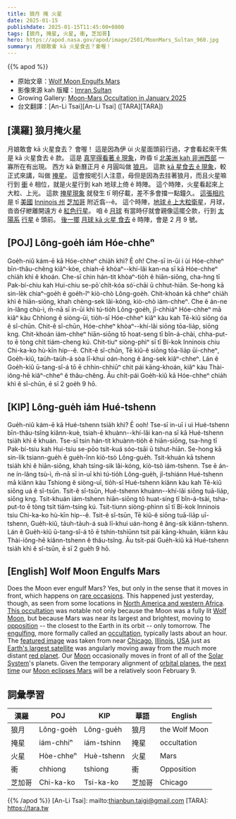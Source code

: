 ```yaml
---
title: 狼月 掩 火星
date: 2025-01-15
publishdate: 2025-01-15T11:45:00+0800
tags: [狼月, 掩星, 火星, 衝, 芝加哥]
hero: https://apod.nasa.gov/apod/image/2501/MoonMars_Sultan_960.jpg
summary: 月娘敢會 kā 火星食去？會喔！
---
```


{{% apod %}}

- 原始文章：[Wolf Moon Engulfs Mars](https://apod.nasa.gov/apod/ap250115.html)
- 影像來源 kah 版權：[Imran Sultan](https://www.instagram.com/imran.astro/)
- Growing Gallery: [Moon-Mars Occultation in January 2025](https://www.facebook.com/media/set/?set=a.597841612944420&type=3)
- 台文翻譯：[An-Li Tsai][An-Li Tsai] ([TARA][TARA])

## [漢羅] 狼月掩火星
月娘敢會 kā 火星食去？
會喔！
這是因為伊 ùi 火星面頭前行過，才會看起來干焦是 kā 火星食去 ê 款。
這是 [真罕得看著 ê 現象][rare occasions]，昨昏 tī [北美洲 kah 非洲西部][North America and western Africa] 一寡所在有出現。
西方 kā 新曆正月 ê 月圓叫做 [狼月][Wolf Moon]。
這款 [kā 星食去 ê 現象][engulfing]，較正式來講，叫做 [掩星][This occultation]。
這會按呢引人注意，毋但是因為去拄著狼月，而且火星嘛行到 [衝][opposition] ê 相位，就是火星行到 kah 地球上倚 ê 時陣。
這个時陣，火星看起來上大粒、上光。
這款 [掩星現象][occultation] 就發生 tī 明仔載，差不多會擋一點鐘久。
[這張相片][featured image] 是 tī [美國][USA] [Inninois 州][Illinois] [芝加哥][Chicago] 附近翕--ê。
這个時陣，[地球 ê 上大粒衛星][Earth's largest satellite]，月球，沓沓仔紲離開遠方 ê [紅色行星][red planet]。
咱 ê [月球][Moon] 有當時仔就會親像這擺仝款，行到 [太陽系][Solar System] [行星][orbital planes] ê 頭前。
[後一擺][next time] [月球 kā 火星 食去][Moon eclipses Mars] ê 時陣，會是 2 月 9 號。

## [POJ] Lông-goe̍h iám Hóe-chheⁿ
Goe̍h-niû kám-ē kā Hóe-chheⁿ chia̍h khì?
Ē o͘h!
Che-sī in-ūi i ùi Hóe-chheⁿ bīn-thâu-chêng kiâⁿ-kòe, chiah-ē khòaⁿ--khí-lâi kan-na sī kā Hóe-chheⁿ chia̍h khì ê khoán.
Che-sī chin hán-tit khòaⁿ-tio̍h ê hiān-siōng, cha-hng tī Pak-bí-chiu kah Hui-chiu se-pō͘ chi̍t-kóa só͘-chāi ū chhut-hiān.
Se-hong kā sin-le̍k chiaⁿ-goe̍h ê goe̍h-îⁿ kiò-chò Lông-goe̍h.
Chit-khoán kā chheⁿ chia̍h khì ê hiān-siōng, khah chèng-sek lâi-kóng, kiò-chò iám-chheⁿ.
Che ē án-ne ín-lâng chù-ì, m̄-nā sī in-ūi khì tú-tio̍h Lông-goe̍h, jî-chhiáⁿ Hóe-chheⁿ mā kiâⁿ kàu Chhiong ê siòng-ūi, tio̍h-sī Hóe-chheⁿ kiâⁿ kàu kah Tē-kiû siōng óa ê sî-chūn.
Chit-ê sî-chūn, Hóe-chheⁿ khòaⁿ--khí-lâi siōng tōa-lia̍p, siōng kng.
Chit-khoán iám-chheⁿ hiān-siōng tō hoat-seng tī bîn-á-chài, chha-put-to ē tòng chi̍t tiám-cheng kú.
Chit-tiuⁿ siòng-phìⁿ sī tī Bí-kok Inninois chiu Chi-ka-ko hù-kīn hip--ê.
Chit-ê sî-chūn, Tē kiû-ê siōng tōa-lia̍p ūi-chheⁿ, Goe̍h-kiû, tau̍h-tau̍h-á sòa lī-khui oán-hong ê âng-sek kiâⁿ-chheⁿ.
Lán ê Goe̍h-kiû ū-tang-sî-á tō ē chhin-chhiūⁿ chit pái kāng-khoán, kiâⁿ kàu Thài-iông-hē kiâⁿ-chheⁿ ê thâu-chêng.
Āu chi̍t-pái Goe̍h-kiû kā Hóe-chheⁿ chia̍h khì ê sî-chūn, ē sī 2 goe̍h 9 hō.

## [KIP] Lông-gue̍h iám Hué-tshenn
Gue̍h-niû kám-ē kā Hué-tshenn tsia̍h khì?
Ē ooh!
Tse-sī in-uī i uì Hué-tshenn bīn-thâu-tsîng kiânn-kuè, tsiah-ē khuànn--khí-lâi kan-na sī kā Hué-tshenn tsia̍h khì ê khuán.
Tse-sī tsin hán-tit khuànn-tio̍h ê hiān-siōng, tsa-hng tī Pak-bí-tsiu kah Hui-tsiu se-pōo tsi̍t-kuá sóo-tsāi ū tshut-hiān.
Se-hong kā sin-li̍k tsiann-gue̍h ê gue̍h-înn kiò-tsò Lông-gue̍h.
Tsit-khuán kā tshenn tsia̍h khì ê hiān-siōng, khah tsìng-sik lâi-kóng, kiò-tsò iám-tshenn.
Tse ē án-ne ín-lâng tsù-ì, m̄-nā sī in-uī khì tú-tio̍h Lông-gue̍h, jî-tshiánn Hué-tshenn mā kiânn kàu Tshiong ê siòng-uī, tio̍h-sī Hué-tshenn kiânn kàu kah Tē-kiû siōng uá ê sî-tsūn.
Tsit-ê sî-tsūn, Hué-tshenn khuànn--khí-lâi siōng tuā-lia̍p, siōng kng.
Tsit-khuán iám-tshenn hiān-siōng tō huat-sing tī bîn-á-tsài, tsha-put-to ē tòng tsi̍t tiám-tsing kú.
Tsit-tiunn siòng-phìnn sī tī Bí-kok Inninois tsiu Chi-ka-ko hù-kīn hip--ê.
Tsit-ê sî-tsūn, Tē kiû-ê siōng tuā-lia̍p uī-tshenn, Gue̍h-kiû, ta̍uh-ta̍uh-á suà lī-khui uán-hong ê âng-sik kiânn-tshenn.
Lán ê Gue̍h-kiû ū-tang-sî-á tō ē tshin-tshiūnn tsit pái kāng-khuán, kiânn kàu Thài-iông-hē kiânn-tshenn ê thâu-tsîng.
Āu tsi̍t-pái Gue̍h-kiû kā Hué-tshenn tsia̍h khì ê sî-tsūn, ē sī 2 gue̍h 9 hō.

## [English] Wolf Moon Engulfs Mars
Does the Moon ever engulf Mars?
Yes, but only in the sense that it moves in front, which happens on [rare occasions][rare occasions].
This happened just yesterday, though, as seen from some locations in [North America and western Africa][North America and western Africa].
[This occultation][This occultation] was notable not only because the Moon was a fully lit [Wolf Moon][Wolf Moon], but because Mars was near its largest and brightest, moving to [opposition][opposition] -- the closest to the Earth in its orbit -- only tomorrow.
The [engulfing][engulfing], more formally called an [occultation][occultation], typically lasts about an hour.
The [featured image][featured image] was taken from near [Chicago][Chicago], [Illinois][Illinois], [USA][USA] just as [Earth's largest satellite][Earth's largest satellite] was angularly moving away from the much more distant [red planet][red planet].
Our [Moon][Moon] occasionally moves in front of all of the [Solar System][Solar System]'s planets.
Given the temporary alignment of [orbital planes][orbital planes], the [next time][next time] our [Moon eclipses Mars][Moon eclipses Mars] will be a relatively soon February 9.

## 詞彙學習
|漢羅|POJ|KIP|華語|English|
|-|-|-|-|-|
| 狼月 | Lông-goe̍h | Lông-gue̍h | 狼月 | the Wolf Moon |
| 掩星 | iám-chhiⁿ | iám-tshinn | 掩星 | occultation |
| 火星 | Hòe-chheⁿ | Huè-tshenn | 火星 | Mars |
| 衝 | chhiong | tshiong | 衝 | Opposition |
| 芝加哥 | Chi-ka-ko | Tsi-ka-ko | 芝加哥 | Chicago |

{{% /apod %}}
[An-Li Tsai]: mailto:thianbun.taigi@gmail.com
[TARA]: https://tara.tw

[copyright]: https://apod.nasa.gov/apod/fap/lib/about_apod.html#srapply
[License3]: https://creativecommons.org/licenses/by-nc-nd/3.0/
[License2]:https://creativecommons.org/licenses/by-nc-nd/2.0/

[rare occasions]:https://earthsky.org/tonight/best-stargazing-of-2025-events-planets-moon-stars/
[North America and western Africa]:https://in-the-sky.org/news/occultations/occultation_20250114_0349_visibility.png
[This occultation]:https://in-the-sky.org/news.php?id=20250114_16_100
[Wolf Moon]:https://www.timeanddate.com/astronomy/moon/wolf.html
[opposition]:https://spider.seds.org/spider/Mars/marsopps.html
[engulfing]:https://www.facebook.com/watch/?v=652639413632533
[occultation]:https://en.wikipedia.org/wiki/Occultation
[featured image]:https://www.instagram.com/p/DEzq_L4RiAa/
[Chicago]:https://www.youtube.com/watch?v=M6DtEAYgOsM
[Illinois]:https://en.wikipedia.org/wiki/Illinois
[USA]:https://www.cia.gov/the-world-factbook/countries/united-states/
[Earth's largest satellite]:https://apod.nasa.gov/apod/ap240724.html
[red planet]:https://science.nasa.gov/mars/
[Moon]:https://science.nasa.gov/moon/
[Solar System]:https://spaceplace.nasa.gov/menu/solar-system/
[orbital planes]:https://blogs.nasa.gov/Watch_the_Skies/wp-content/uploads/sites/193/2020/10/Opposition_Conjunction.jpg
[next time]:https://astropixels.com/almanac/almanac21/almanac2025est.html
[Moon eclipses Mars]:https://apod.nasa.gov/apod/ap030724.html
